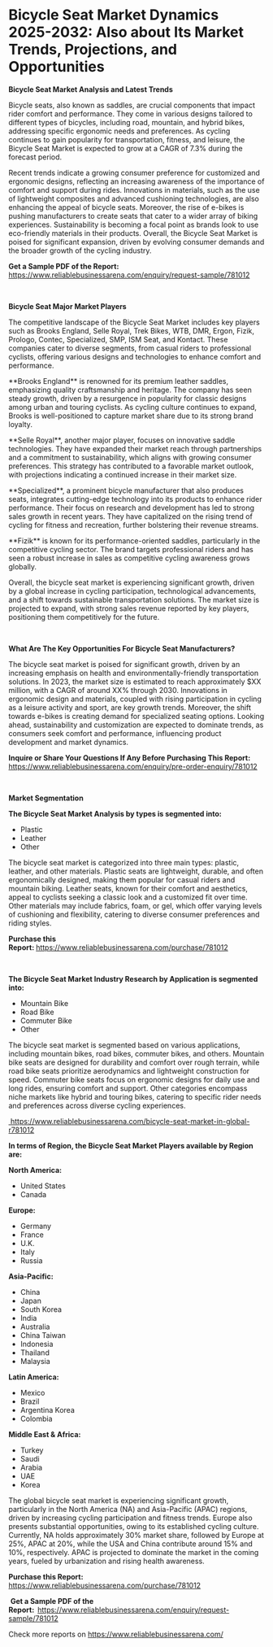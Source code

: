<p><h1>Bicycle Seat Market Dynamics 2025-2032: Also about Its Market Trends, Projections, and Opportunities</h1></p><p><strong>Bicycle Seat Market Analysis and Latest Trends</strong></p>
<p><p>Bicycle seats, also known as saddles, are crucial components that impact rider comfort and performance. They come in various designs tailored to different types of bicycles, including road, mountain, and hybrid bikes, addressing specific ergonomic needs and preferences. As cycling continues to gain popularity for transportation, fitness, and leisure, the Bicycle Seat Market is expected to grow at a CAGR of 7.3% during the forecast period. </p><p>Recent trends indicate a growing consumer preference for customized and ergonomic designs, reflecting an increasing awareness of the importance of comfort and support during rides. Innovations in materials, such as the use of lightweight composites and advanced cushioning technologies, are also enhancing the appeal of bicycle seats. Moreover, the rise of e-bikes is pushing manufacturers to create seats that cater to a wider array of biking experiences. Sustainability is becoming a focal point as brands look to use eco-friendly materials in their products. Overall, the Bicycle Seat Market is poised for significant expansion, driven by evolving consumer demands and the broader growth of the cycling industry.</p></p>
<p><strong>Get a Sample PDF of the Report:&nbsp;</strong> <a href="https://www.reliablebusinessarena.com/enquiry/request-sample/781012?utm_campaign=2632&utm_medium=2&utm_source=Github&utm_content=ia&utm_term=04042025&utm_id=bicycle-seat">https://www.reliablebusinessarena.com/enquiry/request-sample/781012</a></p>
<p>&nbsp;</p>
<p><strong>Bicycle Seat Major Market Players</strong></p>
<p><p>The competitive landscape of the Bicycle Seat Market includes key players such as Brooks England, Selle Royal, Trek Bikes, WTB, DMR, Ergon, Fizik, Prologo, Contec, Specialized, SMP, ISM Seat, and Kontact. These companies cater to diverse segments, from casual riders to professional cyclists, offering various designs and technologies to enhance comfort and performance. </p><p>**Brooks England** is renowned for its premium leather saddles, emphasizing quality craftsmanship and heritage. The company has seen steady growth, driven by a resurgence in popularity for classic designs among urban and touring cyclists. As cycling culture continues to expand, Brooks is well-positioned to capture market share due to its strong brand loyalty.</p><p>**Selle Royal**, another major player, focuses on innovative saddle technologies. They have expanded their market reach through partnerships and a commitment to sustainability, which aligns with growing consumer preferences. This strategy has contributed to a favorable market outlook, with projections indicating a continued increase in their market size.</p><p>**Specialized**, a prominent bicycle manufacturer that also produces seats, integrates cutting-edge technology into its products to enhance rider performance. Their focus on research and development has led to strong sales growth in recent years. They have capitalized on the rising trend of cycling for fitness and recreation, further bolstering their revenue streams.</p><p>**Fizik** is known for its performance-oriented saddles, particularly in the competitive cycling sector. The brand targets professional riders and has seen a robust increase in sales as competitive cycling awareness grows globally. </p><p>Overall, the bicycle seat market is experiencing significant growth, driven by a global increase in cycling participation, technological advancements, and a shift towards sustainable transportation solutions. The market size is projected to expand, with strong sales revenue reported by key players, positioning them competitively for the future.</p></p>
<p>&nbsp;</p>
<p><strong>What Are The Key Opportunities For Bicycle Seat Manufacturers?</strong></p>
<p><p>The bicycle seat market is poised for significant growth, driven by an increasing emphasis on health and environmentally-friendly transportation solutions. In 2023, the market size is estimated to reach approximately $XX million, with a CAGR of around XX% through 2030. Innovations in ergonomic design and materials, coupled with rising participation in cycling as a leisure activity and sport, are key growth trends. Moreover, the shift towards e-bikes is creating demand for specialized seating options. Looking ahead, sustainability and customization are expected to dominate trends, as consumers seek comfort and performance, influencing product development and market dynamics.</p></p>
<p><strong>Inquire or Share Your Questions If Any Before Purchasing This Report:</strong> <a href="https://www.reliablebusinessarena.com/enquiry/pre-order-enquiry/781012?utm_campaign=2632&utm_medium=2&utm_source=Github&utm_content=ia&utm_term=04042025&utm_id=bicycle-seat">https://www.reliablebusinessarena.com/enquiry/pre-order-enquiry/781012</a></p>
<p>&nbsp;</p>
<p><strong>Market Segmentation</strong></p>
<p><strong>The Bicycle Seat Market Analysis by types is segmented into:</strong></p>
<p><ul><li>Plastic</li><li>Leather</li><li>Other</li></ul></p>
<p><p>The bicycle seat market is categorized into three main types: plastic, leather, and other materials. Plastic seats are lightweight, durable, and often ergonomically designed, making them popular for casual riders and mountain biking. Leather seats, known for their comfort and aesthetics, appeal to cyclists seeking a classic look and a customized fit over time. Other materials may include fabrics, foam, or gel, which offer varying levels of cushioning and flexibility, catering to diverse consumer preferences and riding styles.</p></p>
<p><strong>Purchase this Report:&nbsp;</strong><a href="https://www.reliablebusinessarena.com/purchase/781012?utm_campaign=2632&utm_medium=2&utm_source=Github&utm_content=ia&utm_term=04042025&utm_id=bicycle-seat">https://www.reliablebusinessarena.com/purchase/781012</a></p>
<p>&nbsp;</p>
<p><strong>The Bicycle Seat Market Industry Research by Application is segmented into:</strong></p>
<p><ul><li>Mountain Bike</li><li>Road Bike</li><li>Commuter Bike</li><li>Other</li></ul></p>
<p><p>The bicycle seat market is segmented based on various applications, including mountain bikes, road bikes, commuter bikes, and others. Mountain bike seats are designed for durability and comfort over rough terrain, while road bike seats prioritize aerodynamics and lightweight construction for speed. Commuter bike seats focus on ergonomic designs for daily use and long rides, ensuring comfort and support. Other categories encompass niche markets like hybrid and touring bikes, catering to specific rider needs and preferences across diverse cycling experiences.</p></p>
<p><a href="https://www.reliablebusinessarena.com/bicycle-seat-market-in-global-r781012?utm_campaign=2632&utm_medium=2&utm_source=Github&utm_content=ia&utm_term=04042025&utm_id=bicycle-seat">&nbsp;https://www.reliablebusinessarena.com/bicycle-seat-market-in-global-r781012</a></p>
<p><strong>In terms of Region, the Bicycle Seat Market Players available by Region are:</strong></p>
<p>
    <p> <strong> North America: </strong>
        <ul>
            <li>United States</li>
            <li>Canada</li>
        </ul>
        </p> 
    <p> <strong> Europe: </strong>
        <ul>
            <li>Germany</li>
            <li>France</li>
            <li>U.K.</li>
            <li>Italy</li>
            <li>Russia</li>
        </ul>
        </p> 
    <p> <strong> Asia-Pacific: </strong>
        <ul>
            <li>China</li>
            <li>Japan</li>
            <li>South Korea</li>
            <li>India</li>
            <li>Australia</li>
            <li>China Taiwan</li>
            <li>Indonesia</li>
            <li>Thailand</li>
            <li>Malaysia</li>
        </ul>
        </p> 
    <p> <strong> Latin America: </strong>
        <ul>
            <li>Mexico</li>
            <li>Brazil</li>
            <li>Argentina Korea</li>
            <li>Colombia</li>
        </ul>
        </p> 
    <p> <strong> Middle East & Africa: </strong>
        <ul>
            <li>Turkey</li>
            <li>Saudi</li>
            <li>Arabia</li>
            <li>UAE</li>
            <li>Korea</li>
        </ul>
    </p>
    </p>
<p><p>The global bicycle seat market is experiencing significant growth, particularly in the North America (NA) and Asia-Pacific (APAC) regions, driven by increasing cycling participation and fitness trends. Europe also presents substantial opportunities, owing to its established cycling culture. Currently, NA holds approximately 30% market share, followed by Europe at 25%, APAC at 20%, while the USA and China contribute around 15% and 10%, respectively. APAC is projected to dominate the market in the coming years, fueled by urbanization and rising health awareness.</p></p>
<p><strong>Purchase this Report: </strong><a href="https://www.reliablebusinessarena.com/purchase/781012?utm_campaign=2632&utm_medium=2&utm_source=Github&utm_content=ia&utm_term=04042025&utm_id=bicycle-seat">https://www.reliablebusinessarena.com/purchase/781012</a></p>
<p>&nbsp;<strong>Get a Sample PDF of the Report:&nbsp;&nbsp;</strong><a href="https://www.reliablebusinessarena.com/enquiry/request-sample/781012?utm_campaign=2632&utm_medium=2&utm_source=Github&utm_content=ia&utm_term=04042025&utm_id=bicycle-seat">https://www.reliablebusinessarena.com/enquiry/request-sample/781012</a></p>
<p><strong></strong></p>
<p>Check more reports on <a href="https://www.reliablebusinessarena.com/?utm_campaign=2632&utm_medium=2&utm_source=Github&utm_content=ia&utm_term=04042025&utm_id=bicycle-seat">https://www.reliablebusinessarena.com/</a></p>